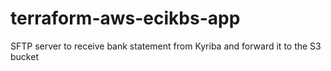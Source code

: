 # terraform-aws-ecikbs-app
SFTP server to receive bank statement from Kyriba and forward it to the S3 bucket
